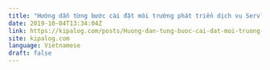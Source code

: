 ```yaml
---
title: "Hướng dẫn từng bước cài đặt môi trường phát triển dịch vụ Servlet trên môi trường Linux"
date: 2019-10-04T13:34:04Z
link: https://kipalog.com/posts/Huong-dan-tung-buoc-cai-dat-moi-truong-phat-trien-dich-vu-Servlet-tren-moi-truong-Linux?utm_medium=RSS&utm_source=news.12bit.vn
site: kipalog.com
language: Vietnamese
draft: false
---
```

